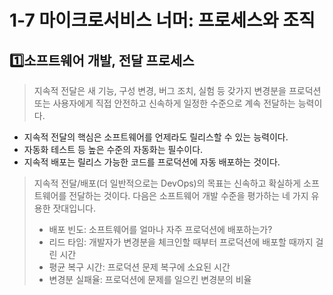 # 1-7 마이크로서비스 너머: 프로세스와 조직

## 1️⃣소프트웨어 개발, 전달 프로세스 

> 지속적 전달은 새 기능, 구성 변경, 버그 조치, 실험 등 갖가지 변경분을 프로덕션 또는 사용자에게 직접 안전하고 신속하게 일정한 수준으로 계속 전달하는 능력이다.

+ 지속적 전달의 핵심은 소프트웨어를 언제라도 릴리스할 수 있는 능력이다.
+ 자동화 테스트 등 높은 수준의 자동화는 필수이다.
+ 지속적 배포는 릴리스 가능한 코드를 프로덕션에 자동 배포하는 것이다.

> 지속적 전달/배포(더 일반적으로는 DevOps)의 목표는 신속하고 확실하게 소프트웨어를 전달하는 것이다. 다음은 소프트웨어 개발 수준을 평가하는 네 가지 유용한 잣대입니다.
>
> + 배포 빈도: 소프트웨어를 얼마나 자주 프로덕션에 배포하는가?
> + 리드 타임: 개발자가 변경분을 체크인할 때부터 프로덕션에 배포할 때까지 걸린 시간
> + 평균 복구 시간: 프로덕션 문제 복구에 소요된 시간
> + 변경분 실패율: 프로덕션에 문제를 일으킨 변경분의 비율
